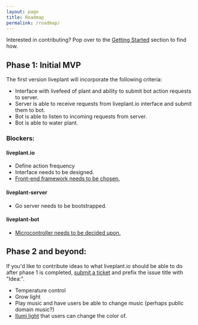 ```yaml
---
layout: page
title: Roadmap
permalink: /roadmap/
---
```


Interested in contributing? Pop over to the [Getting Started][getting-started] section to find how.

## Phase 1: Initial MVP

The first version liveplant will incorporate the following criteria:

- Interface with livefeed of plant and ability to submit bot action requests to
  server.
- Server is able to receive requests from liveplant.io interface and submit
  them to bot.
- Bot is able to listen to incoming requests from server.
- Bot is able to water plant.

### Blockers:

#### liveplant.io

- Define action frequency
- Interface needs to be designed.
- [Front-end framework needs to be chosen.](https://github.com/liveplant/liveplant.io/issues/1)

#### liveplant-server

- Go server needs to be bootstrapped.

#### liveplant-bot

- [Microcontroller needs to be decided upon.](https://github.com/liveplant/liveplant-bot/issues/1)

## Phase 2 and beyond:

If you'd like to contribute ideas to what liveplant.io should be able to do
after phase 1 is completed, [submit a ticket][] and prefix the issue title with
"Idea:".

- Temperature control
- Grow light
- Play music and have users be able to change music (perhaps public domain music?)
- [Ilumi light](http://ilumi.co/) that users can change the color of.

[getting-started]: /getting-started/
[submit a ticket]: https://github.com/liveplant/about.liveplant.io/issues/new
